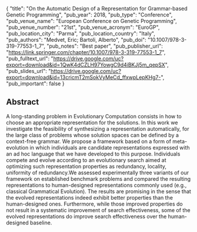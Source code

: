 {
  "title": "On the Automatic Design of a Representation for Grammar-based Genetic Programming",
  "pub_year": 2018,
  "pub_type": "Conference",
  "pub_venue_name": "European Conference on Genetic Programming",
  "pub_venue_number": "21st",
  "pub_venue_acronym": "EuroGP",
  "pub_location_city": "Parma",
  "pub_location_country": "Italy",
  "pub_authors": "Medvet, Eric; Bartoli, Alberto",
  "pub_doi": "10.1007/978-3-319-77553-1_7",
  "pub_notes": "Best paper",
  "pub_publisher_url": "https://link.springer.com/chapter/10.1007/978-3-319-77553-1_7",
  "pub_fulltext_url": "https://drive.google.com/uc?export=download&id=1QwK4dCZLH97YowgC9d4iBKJj5m_qepSX",
  "pub_slides_url": "https://drive.google.com/uc?export=download&id=13cricmT2mSokVyMeCd_ffxwpLepKHg7-",
  "pub_important": false
}

## Abstract
A long-standing problem in Evolutionary Computation consists in how to choose an appropriate representation for the solutions. In this work we investigate the feasibility of synthesizing a representation automatically, for the large class of problems whose solution spaces can be defined by a context-free grammar. We propose a framework based on a form of meta-evolution in which individuals are candidate representations expressed with an ad hoc language that we have developed to this purpose. Individuals compete and evolve according to an evolutionary search aimed at optimizing such representation properties as redundancy, locality, uniformity of redundancy.We assessed experimentally three variants of our framework on established benchmark problems and compared the resulting representations to human-designed representations commonly used (e.g., classical Grammatical Evolution). The results are promising in the sense that the evolved representations indeed exhibit better properties than the human-designed ones. Furthermore, while those improved properties do not result in a systematic improvement of search effectiveness, some of the evolved representations do improve search effectiveness over the human-designed baseline.
